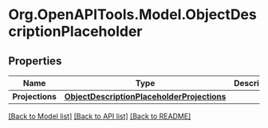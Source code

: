 # Org.OpenAPITools.Model.ObjectDescriptionPlaceholder
## Properties

Name | Type | Description | Notes
------------ | ------------- | ------------- | -------------
**Projections** | [**ObjectDescriptionPlaceholderProjections**](ObjectDescriptionPlaceholderProjections.md) |  | [optional] 

[[Back to Model list]](../README.md#documentation-for-models) [[Back to API list]](../README.md#documentation-for-api-endpoints) [[Back to README]](../README.md)

